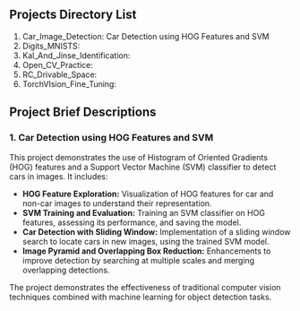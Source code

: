 ## Projects Directory List

1. Car_Image_Detection: Car Detection using HOG Features and SVM
2. Digits_MNISTS:
3. Kal_And_Jinse_Identification:
4. Open_CV_Practice:
5. RC_Drivable_Space:
6. TorchVIsion_Fine_Tuning:

## Project Brief Descriptions

### 1. **Car Detection using HOG Features and SVM**

This project demonstrates the use of Histogram of Oriented Gradients (HOG) features and a Support Vector Machine (SVM) classifier to detect cars in images. It includes:

* **HOG Feature Exploration:**  Visualization of HOG features for car and non-car images to understand their representation.
* **SVM Training and Evaluation:** Training an SVM classifier on HOG features, assessing its performance, and saving the model.
* **Car Detection with Sliding Window:**  Implementation of a sliding window search to locate cars in new images, using the trained SVM model.
* **Image Pyramid and Overlapping Box Reduction:**  Enhancements to improve detection by searching at multiple scales and merging overlapping detections.

The project demonstrates the effectiveness of traditional computer vision techniques combined with machine learning for object detection tasks.
